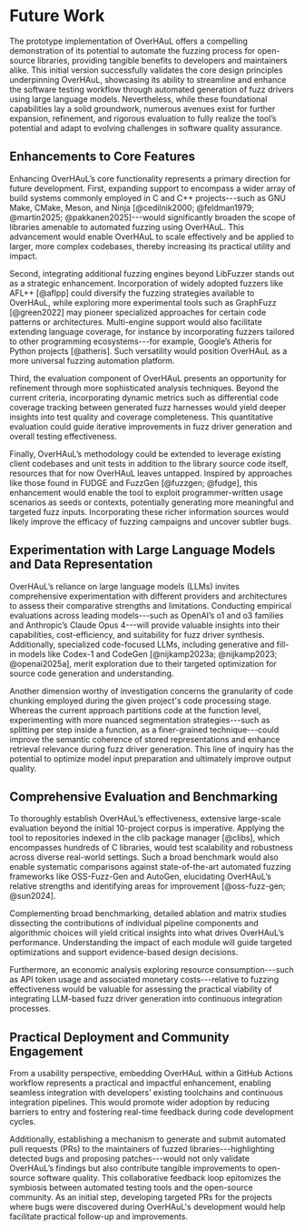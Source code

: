 # Future Work

The prototype implementation of OverHAuL offers a compelling demonstration of its potential to automate the fuzzing process for open-source libraries, providing tangible benefits to developers and maintainers alike. This initial version successfully validates the core design principles underpinning OverHAuL, showcasing its ability to streamline and enhance the software testing workflow through automated generation of fuzz drivers using large language models. Nevertheless, while these foundational capabilities lay a solid groundwork, numerous avenues exist for further expansion, refinement, and rigorous evaluation to fully realize the tool’s potential and adapt to evolving challenges in software quality assurance.

## Enhancements to Core Features

Enhancing OverHAuL’s core functionality represents a primary direction for future development. First, expanding support to encompass a wider array of build systems commonly employed in C and C++ projects---such as GNU Make, CMake, Meson, and Ninja [@cedilnik2000; @feldman1979; @martin2025; @pakkanen2025]---would significantly broaden the scope of libraries amenable to automated fuzzing using OverHAuL. This advancement would enable OverHAuL to scale effectively and be applied to larger, more complex codebases, thereby increasing its practical utility and impact.

Second, integrating additional fuzzing engines beyond LibFuzzer stands out as a strategic enhancement. Incorporation of widely adopted fuzzers like AFL++ [@aflpp] could diversify the fuzzing strategies available to OverHAuL, while exploring more experimental tools such as GraphFuzz [@green2022] may pioneer specialized approaches for certain code patterns or architectures. Multi-engine support would also facilitate extending language coverage, for instance by incorporating fuzzers tailored to other programming ecosystems---for example, Google’s Atheris for Python projects [@atheris]. Such versatility would position OverHAuL as a more universal fuzzing automation platform.

Third, the evaluation component of OverHAuL presents an opportunity for refinement through more sophisticated analysis techniques. Beyond the current criteria, incorporating dynamic metrics such as differential code coverage tracking between generated fuzz harnesses would yield deeper insights into test quality and coverage completeness. This quantitative evaluation could guide iterative improvements in fuzz driver generation and overall testing effectiveness.

Finally, OverHAuL’s methodology could be extended to leverage existing client codebases and unit tests in addition to the library source code itself, resources that for now OverHAuL leaves untapped. Inspired by approaches like those found in FUDGE and FuzzGen [@fuzzgen; @fudge], this enhancement would enable the tool to exploit programmer-written usage scenarios as seeds or contexts, potentially generating more meaningful and targeted fuzz inputs. Incorporating these richer information sources would likely improve the efficacy of fuzzing campaigns and uncover subtler bugs.

## Experimentation with Large Language Models and Data Representation

OverHAuL’s reliance on large language models (LLMs) invites comprehensive experimentation with different providers and architectures to assess their comparative strengths and limitations. Conducting empirical evaluations across leading models---such as OpenAI’s o1 and o3 families and Anthropic’s Claude Opus 4---will provide valuable insights into their capabilities, cost-efficiency, and suitability for fuzz driver synthesis. Additionally, specialized code-focused LLMs, including generative and fill-in models like Codex-1 and CodeGen [@nijkamp2023a; @nijkamp2023; @openai2025a], merit exploration due to their targeted optimization for source code generation and understanding.

Another dimension worthy of investigation concerns the granularity of code chunking employed during the given project's code processing stage. Whereas the current approach partitions code at the function level, experimenting with more nuanced segmentation strategies---such as splitting per step inside a function, as a finer-grained technique---could improve the semantic coherence of stored representations and enhance retrieval relevance during fuzz driver generation. This line of inquiry has the potential to optimize model input preparation and ultimately improve output quality.

## Comprehensive Evaluation and Benchmarking

To thoroughly establish OverHAuL’s effectiveness, extensive large-scale evaluation beyond the initial 10-project corpus is imperative. Applying the tool to repositories indexed in the clib package manager [@clibs], which encompasses hundreds of C libraries, would test scalability and robustness across diverse real-world settings. Such a broad benchmark would also enable systematic comparisons against state-of-the-art automated fuzzing frameworks like OSS-Fuzz-Gen and AutoGen, elucidating OverHAuL’s relative strengths and identifying areas for improvement [@oss-fuzz-gen; @sun2024].

Complementing broad benchmarking, detailed ablation and matrix studies dissecting the contributions of individual pipeline components and algorithmic choices will yield critical insights into what drives OverHAuL’s performance. Understanding the impact of each module will guide targeted optimizations and support evidence-based design decisions.

Furthermore, an economic analysis exploring resource consumption---such as API token usage and associated monetary costs---relative to fuzzing effectiveness would be valuable for assessing the practical viability of integrating LLM-based fuzz driver generation into continuous integration processes.

## Practical Deployment and Community Engagement

From a usability perspective, embedding OverHAuL within a GitHub Actions workflow represents a practical and impactful enhancement, enabling seamless integration with developers’ existing toolchains and continuous integration pipelines. This would promote wider adoption by reducing barriers to entry and fostering real-time feedback during code development cycles.

Additionally, establishing a mechanism to generate and submit automated pull requests (PRs) to the maintainers of fuzzed libraries---highlighting detected bugs and proposing patches---would not only validate OverHAuL’s findings but also contribute tangible improvements to open-source software quality. This collaborative feedback loop epitomizes the symbiosis between automated testing tools and the open-source community. As an initial step, developing targeted PRs for the projects where bugs were discovered during OverHAuL's development would help facilitate practical follow-up and improvements.
